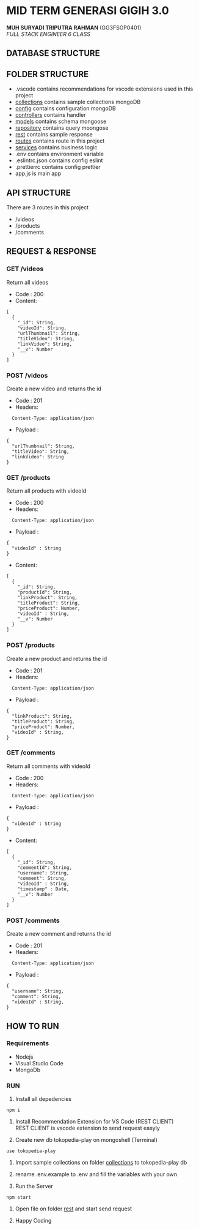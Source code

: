 # MID TERM GENERASI GIGIH 3.0

**MUH SURYADI TRIPUTRA RAHMAN** (GG3FSGP0401) <br>
*FULL STACK ENGINEER 6 CLASS*

## DATABASE STRUCTURE

## FOLDER STRUCTURE

* .vscode contains recommendations for vscode extensions used in this project
* [collections](./collections/) contains sample collections mongoDB
* [config](./config/) contains configuration mongoDB
* [controllers](./controllers/) contains handler 
* [models](./models/) contains schema mongoose
* [repository](./repository/) contains query moongose 
* [rest](./rest/) contains sample response
* [routes](./routes/) contains route in this project
* [services](./services/) contains business logic
* .env contains environment variable
* .eslintrc.json contains config eslint
* .prettierrc contains config prettier
* app.js is main app

## API STRUCTURE
There are 3 routes in this project
* /videos
* /products
* /comments

## REQUEST & RESPONSE

### GET /videos

Return all videos 

* Code : 200
* Content:

```
[
  {
    "_id": String,
    "videoId": String,
    "urlThumbnail": String,
    "titleVideo": String,
    "linkVideo": String,
    "__v": Number
  }
]

```

### POST /videos 

Create a new video and returns the id

* Code : 201
* Headers: 
```
  Content-Type: application/json
```
* Payload :

```
{
  "urlThumbnail": String,
  "titleVideo": String,
  "linkVideo": String
}

```

### GET /products

Return all products with videoId

* Code : 200
* Headers: 
```
  Content-Type: application/json
```
* Payload :
```
{
  "videoId" : String
}
```
* Content:

```
[
  {
    "_id": String,
    "productId": String,
    "linkProduct": String,
    "titleProduct": String,
    "priceProduct": Number,
    "videoId" : String,
    "__v": Number
  }
]

```

### POST /products 

Create a new product and returns the id

* Code : 201
* Headers: 
```
  Content-Type: application/json
```
* Payload :

```
{
  "linkProduct": String,
  "titleProduct": String,
  "priceProduct": Number,
  "videoId" : String,
}

```

### GET /comments

Return all comments with videoId 

* Code : 200
* Headers: 
```
  Content-Type: application/json
```
* Payload :
```
{
  "videoId" : String
}
```
* Content:

```
[
  {
    "_id": String,
    "commentId": String,
    "username": String,
    "comment": String,
    "videoId" : String,
    "timestamp" : Date,
    "__v": Number
  }
]

```

### POST /comments 

Create a new comment and returns the id

* Code : 201
* Headers: 
```
  Content-Type: application/json
```
* Payload :

```
{
  "username": String,
  "comment": String,
  "videoId" : String,
}

```

## HOW TO RUN

### Requirements

* Nodejs
* Visual Studio Code
* MongoDb

### RUN
1. Install all depedencies
```
npm i
```
1. Install Recommendation Extension for VS Code (REST CLIENT) <br> 
   REST CLIENT is vscode extension to send request easyly

2. Create new db tokopedia-play on mongoshell (Terminal)
```
use tokopedia-play
```   

1. Import sample collections on folder [collections](./collections/) to tokopedia-play db
   
2. rename .env.example  to .env and fill the variables with your own

3. Run the Server
```
npm start
```

1. Open file on folder [rest](./rest/) and start send request

2. Happy Coding